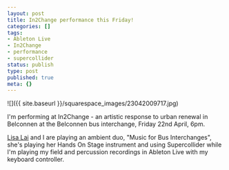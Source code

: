 ```yaml
---
layout: post
title: In2Change performance this Friday!
categories: []
tags:
- Ableton Live
- In2Change
- performance
- supercollider
status: publish
type: post
published: true
meta: {}
---
```


![]({{ site.baseurl }}/squarespace_images/23042009717.jpg)

I'm performing at In2Change - an artistic response to urban renewal in Belconnen at the Belconnen bus interchange, Friday 22nd April, 6pm.

[Lisa Lai](http://www.laichihsia.com/) and I are playing an ambient duo, "Music for Bus Interchanges", she's playing her Hands On Stage instrument and using Supercollider while I'm playing my field and percussion recordings in Ableton Live with my keyboard controller.
